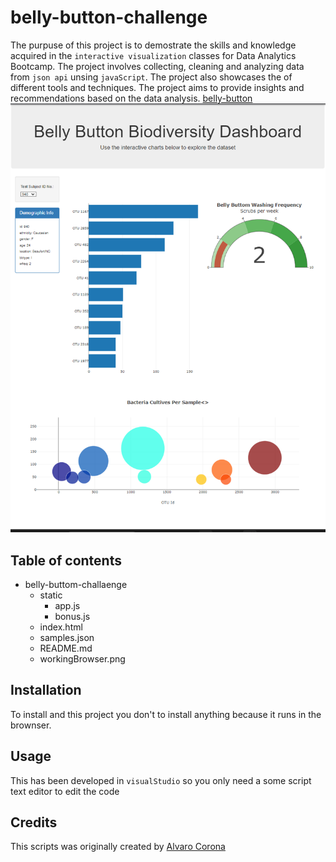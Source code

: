 # belly-button-challenge
The purpuse of this project is to demostrate the skills and knowledge acquired in the `interactive visualization` classes for Data Analytics Bootcamp. The project involves collecting, cleaning and analyzing data from `json api` unsing  `javaScript`. The project also showcases the of different tools and techniques. The project aims to provide insights and recommendations based on the data analysis.
[belly-button](https://altesla.github.io/belly-button-challenge/)
![workingBrowser](https://github.com/AlTesla/belly-button-challenge/blob/main/workingBrowser.png?raw=true)
## Table of contents
* belly-buttom-challaenge
    * static
        * app.js
        * bonus.js
    * index.html
    * samples.json
    * README.md
    * workingBrowser.png
## Installation
To install and this project you don't to install anything  because it runs in the brownser.

## Usage
This has been developed in `visualStudio` so you only need a some script text editor to edit the code 

## Credits 
This scripts was originally created by [Alvaro Corona](https://github.com/AlTesla)